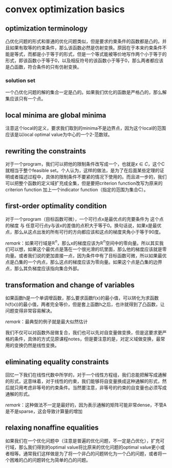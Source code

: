 # convex optimization basics

## optimization terminology
凸优化问题的形式和普通的优化问题类似，但是要求约束条件的函数都是凸的。并且如果有取等的约束条件，那么该函数必然是仿射变换。原因在于本来约束条件不能是等式，而都是小于等于的形式，但是一个等式能被等价地写作两个小于等于的形式，即该函数小于等于0，以及相反符号的该函数小于等于0，那么两者都应该是凸函数，符合条件的只有仿射变换。

### solution set
一个凸优化问题的解的集合一定是凸的。如果我们优化的函数是严格凸的，那么解集应该只有一个点。

## local minima are global minima
注意这个local的定义，要求我们取到的minima不是边界点，因为这个local的范围应该是以local optimal value为中心的一个2-范数球。

## rewriting the constraints
对于一个program，我们可以把他的限制条件改写成一个，也就是$x \in C$，这个C就相当于整个feasible set。个人认为，这样的做法，是为了在后面某些定理的证明或者描述过程中，具体的限制条件不要紧的情况下使用的。而且进一步的，我们可以把整个函数的定义域扩充成全集，但是要把criterion function改写为原来的criterion function 加上一个indicator function（指定的范围为集合C）。

## first-order optimality condition
对于一个program（目标函数可微），一个可行点x是最优点的充要条件为 这个点的梯度 与 任意可行点y与该x的差值的点积大于等于0。换句话说，如果x是最优点，那么从这点出发的所有可行的方向都应该和这点的梯度夹角小于等于90度。

*remark*：如果可行域是$\mathbb{R}^n$，那么x的梯度应该为$\mathbb{R}^n$空间中的零向量。所以其实我们可以想，如果这个最优点是落在一个很光滑的坑里面，那么他的梯度应该就是零向量。或者我们说的更加直接一点，因为条件中有了目标函数可微，所以如果最优点是凸集的一个内点，那么这点的梯度应该为零向量。如果这个点是凸集的边界点，那么其负梯度应该指向集合外部。

## transformation and change of variables
如果函数h是一个单调增函数，那么要求函数f(x)的最小值，可以转化为求函数h(f(x))的最小值，两者完全等价，但是套上函数h之后，也许就得到了凸函数，让问题变得非常容易解决。

*remark*：最典型的例子就是最大似然估计

我们不仅可以对函数外层做复合，我们也可以先对自变量做变换，但是这要求更严格的条件，具体的方式见原课程notes，但是要注意的是，对定义域做变换，最常用的变换仍然是线性变换。

## eliminating equality constraints
回忆一下我们在线性代数中所学的，对于一个线性方程组，我们总能把解写成通解的形式，这意味着，对于线性的约束，我们能够将自变量换成这种通解的形式，然后就只用考虑非等号的约束条件。当然要注意，非等号的约束的自变量也必须写成通解的形式。

*remark*：这种做法不一定是最好的，因为表示通解的矩阵可能非常dense，不管A是不是sparse，这会导致计算量的增加

## relaxing nonaffine equalities
如果我们在一个优化问题中（注意是普遍的优化问题，不一定是凸优化），扩充可行域，那么我们得到的optimal value将比原来的优化问题的optimal value更小或者相等。通常我们这样做是为了将一个非凸的问题转化为一个凸的问题，或者将一个困难的凸的问题转化为简单的凸的问题。